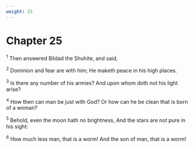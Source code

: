 ```yaml
---
weight: 25
---
```


# Chapter 25

<sup>1</sup> Then answered Bildad the Shuhite, and said, 

<sup>2</sup> Dominion and fear are with him; He maketh peace in his high places. 

<sup>3</sup> Is there any number of his armies? And upon whom doth not his light arise? 

<sup>4</sup> How then can man be just with God? Or how can he be clean that is born of a woman? 

<sup>5</sup> Behold, even the moon hath no brightness, And the stars are not pure in his sight: 

<sup>6</sup> How much less man, that is a worm! And the son of man, that is a worm! 


